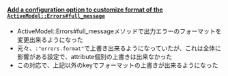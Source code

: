 #### [Add a configuration option to customize format of the `ActiveModel::Errors#full_message`](https://github.com/rails/rails/pull/32956)

* ActiveModel::Errors#full_messageメソッドで出力エラーのフォーマットを変更出来るようになった
* 元々、`:"errors.format"`で上書き出来るようになっていたが、これは全体に影響がある設定で、attribute個別の上書きは出来なかった
* この対応で、上記以外のkeyでフォーマットの上書きが出来るようになった
